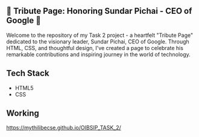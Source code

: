 ## 🌟 Tribute Page: Honoring Sundar Pichai - CEO of Google 🌟

Welcome to the repository of my Task 2 project - a heartfelt "Tribute Page" dedicated to the visionary leader, Sundar Pichai, CEO of Google. Through HTML, CSS, and thoughtful design, I've created a page to celebrate his remarkable contributions and inspiring journey in the world of technology.

## Tech Stack

- HTML5
- CSS

## Working

https://mythilibecse.github.io/OIBSIP_TASK_2/


